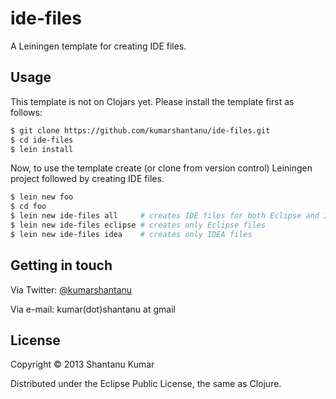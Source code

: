 # ide-files

A Leiningen template for creating IDE files.

## Usage

This template is not on Clojars yet. Please install the template first as follows:

```bash
$ git clone https://github.com/kumarshantanu/ide-files.git
$ cd ide-files
$ lein install
```

Now, to use the template create (or clone from version control) Leiningen
project followed by creating IDE files.

```bash
$ lein new foo
$ cd foo
$ lein new ide-files all     # creates IDE files for both Eclipse and IDEA
$ lein new ide-files eclipse # creates only Eclipse files
$ lein new ide-files idea    # creates only IDEA files
```

## Getting in touch

Via Twitter: [@kumarshantanu](https://twitter.com/kumarshantanu)

Via e-mail: kumar(dot)shantanu at gmail

## License

Copyright © 2013 Shantanu Kumar

Distributed under the Eclipse Public License, the same as Clojure.
